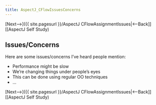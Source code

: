 ```yaml
---
title: AspectJ_CFlowIssuesConcerns
---
```

[Next-->]({{ site.pagesurl }}/AspectJ CFlowAssignmentIssues|<--Back]] [[AspectJ Self Study)

## Issues/Concerns
Here are some issues/concerns I’ve heard people mention:
* Performance might be slow
* We’re changing things under people’s eyes
* This can be done using regular OO techniques
* …

[Next-->]({{ site.pagesurl }}/AspectJ CFlowAssignmentIssues|<--Back]] [[AspectJ Self Study)